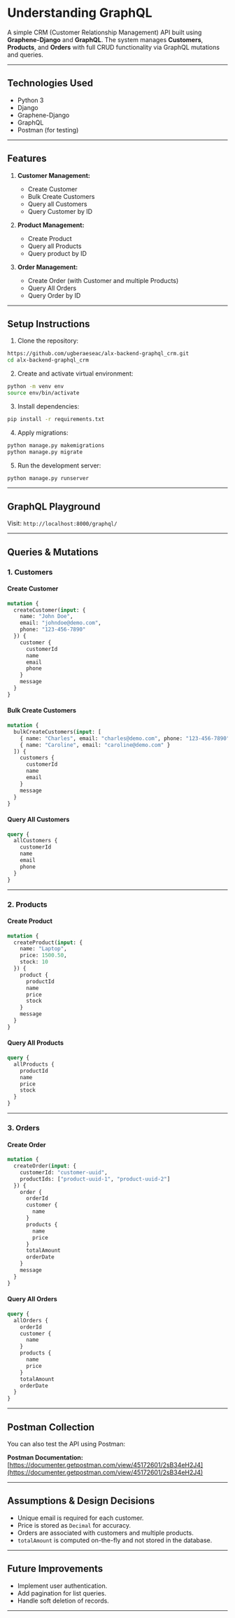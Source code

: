 # Understanding GraphQL

A simple CRM (Customer Relationship Management) API built using **Graphene-Django** and **GraphQL**. The system manages **Customers**, **Products**, and **Orders** with full CRUD functionality via GraphQL mutations and queries.

---

## Technologies Used

- Python 3
- Django
- Graphene-Django
- GraphQL
- Postman (for testing)

---

## Features

1. **Customer Management:**
   - Create Customer
   - Bulk Create Customers
   - Query all Customers
   - Query Customer by ID

2. **Product Management:**
   - Create Product
   - Query all Products
   - Query product by ID

3. **Order Management:**
   - Create Order (with Customer and multiple Products)
   - Query All Orders
   - Query Order by ID

---

## Setup Instructions

1. Clone the repository:

```bash
https://github.com/ugberaeseac/alx-backend-graphql_crm.git
cd alx-backend-graphql_crm
```

2. Create and activate virtual environment:

```bash
python -m venv env
source env/bin/activate
```

3. Install dependencies:

```bash
pip install -r requirements.txt
```

4. Apply migrations:

```bash
python manage.py makemigrations
python manage.py migrate
```

5. Run the development server:

```bash
python manage.py runserver
```

---

## GraphQL Playground

Visit: `http://localhost:8000/graphql/`

---

## Queries & Mutations

### 1. Customers

#### Create Customer
```graphql
mutation {
  createCustomer(input: {
    name: "John Doe",
    email: "johndoe@demo.com",
    phone: "123-456-7890"
  }) {
    customer {
      customerId
      name
      email
      phone
    }
    message
  }
}
```

#### Bulk Create Customers
```graphql
mutation {
  bulkCreateCustomers(input: [
    { name: "Charles", email: "charles@demo.com", phone: "123-456-7890" },
    { name: "Caroline", email: "caroline@demo.com" }
  ]) {
    customers {
      customerId
      name
      email
    }
    message
  }
}
```

#### Query All Customers
```graphql
query {
  allCustomers {
    customerId
    name
    email
    phone
  }
}
```

---

### 2. Products

#### Create Product
```graphql
mutation {
  createProduct(input: {
    name: "Laptop",
    price: 1500.50,
    stock: 10
  }) {
    product {
      productId
      name
      price
      stock
    }
    message
  }
}
```

#### Query All Products
```graphql
query {
  allProducts {
    productId
    name
    price
    stock
  }
}
```

---

### 3. Orders

#### Create Order
```graphql
mutation {
  createOrder(input: {
    customerId: "customer-uuid",
    productIds: ["product-uuid-1", "product-uuid-2"]
  }) {
    order {
      orderId
      customer {
        name
      }
      products {
        name
        price
      }
      totalAmount
      orderDate
    }
    message
  }
}
```

#### Query All Orders
```graphql
query {
  allOrders {
    orderId
    customer {
      name
    }
    products {
      name
      price
    }
    totalAmount
    orderDate
  }
}
```

---

## Postman Collection

You can also test the API using Postman:

 **Postman Documentation:** [https://documenter.getpostman.com/view/45172601/2sB34eH2J4](https://documenter.getpostman.com/view/45172601/2sB34eH2J4)

---

## Assumptions & Design Decisions

- Unique email is required for each customer.
- Price is stored as `Decimal` for accuracy.
- Orders are associated with customers and multiple products.
- `totalAmount` is computed on-the-fly and not stored in the database.

---

## Future Improvements

- Implement user authentication.
- Add pagination for list queries.
- Handle soft deletion of records.

---

